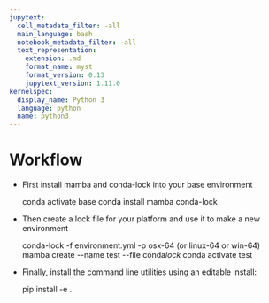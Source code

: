 ```yaml
---
jupytext:
  cell_metadata_filter: -all
  main_language: bash
  notebook_metadata_filter: -all
  text_representation:
    extension: .md
    format_name: myst
    format_version: 0.13
    jupytext_version: 1.11.0
kernelspec:
  display_name: Python 3
  language: python
  name: python3
---
```


# Workflow

* First install mamba and conda-lock into your base environment

    conda activate base
    conda install mamba conda-lock
   
* Then create a lock file for your platform and use it to make
  a new environment

    conda-lock -f environment.yml -p osx-64   (or linux-64 or win-64)
    mamba create --name test --file conda*lock*
    conda activate test

* Finally, install the command line utilities using an editable install:

    pip install -e .


  
